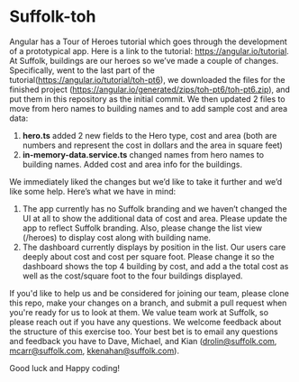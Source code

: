# Suffolk-toh
Angular has a Tour of Heroes tutorial which goes through the development of a prototypical app.  Here is a link to the tutorial: https://angular.io/tutorial.  At Suffolk, buildings are our heroes so we’ve made a couple of changes.  Specifically, went to the last part of the tutorial(https://angular.io/tutorial/toh-pt6), we downloaded the files for the finished project (https://angular.io/generated/zips/toh-pt6/toh-pt6.zip), and put them in this repository as the initial commit.  We then updated 2 files to move from hero names to building names and to add sample cost and area data: 

1. **hero.ts** added 2 new fields to the Hero type, cost and area (both are numbers and represent the cost in dollars and the area in square feet)
2. **in-memory-data.service.ts** changed names from hero names to building names.  Added cost and area info for the buildings.

We immediately liked the changes but we’d like to take it further and we’d like some help.  Here’s what we have in mind:

1. The app currently has no Suffolk branding and we haven’t changed the UI at all to show the additional data of cost and area.  Please update the app to reflect Suffolk branding.  Also, please change the list view (/heroes) to display cost along with building name.
2. The dashboard currently displays by position in the list.  Our users care deeply about cost and cost per square foot.  Please change it so the dashboard shows the top 4 building by cost, and add a the total cost as well as the cost/square foot to the four buildings displayed.

If you'd like to help us and be considered for joining our team, please clone this repo, make your changes on a branch, and submit a pull request when you're ready for us to look at them. We value team work at Suffolk, so please reach out if you have any questions.  We welcome feedback about the structure of this exercise too. Your best bet is to email any questions and feedback you have to Dave, Michael, and Kian (drolin@suffolk.com, mcarr@suffolk.com, kkenahan@suffolk.com).  

Good luck and Happy coding!
